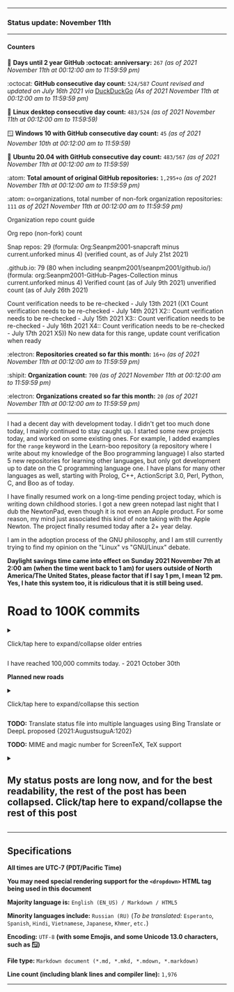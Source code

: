 
***

### Status update: November 11th

***

#### Counters

<!-- COUNTERS NEED UPDATE - JULY 30TH 2021 !-->

<!--
Topics
200 followers
Commit calendar hover redesign (forgot to write this for yesterday)
Slow Internet, rationing off certain uploads to save bandwidth and time
!-->

🎂 **Days until 2 year GitHub :octocat: anniversary:** `267` _(as of 2021 November 11th at 00:12:00 am to 11:59:59 pm)_ <!-- COUNTER #1 !-->

:octocat: **GitHub consecutive day count:** `524/587` _Count revised and updated on July 16th 2021 via_ [DuckDuckGo](https://duckduckgo.com/?t=ffab&q=Days+since+May+25th+2020&ia=answer) _(As of 2021 November 11th at 00:12:00 am to 11:59:59 pm)_ <!-- COUNTER #2 !-->

🐧 **Linux desktop consecutive day count:** `483/524` _(as of 2021 November 11th at 00:12:00 am to 11:59:59)_  <!-- COUNTER #3 !-->

🪟 **Windows 10 with GitHub consecutive day count:** `45` <!-- (Yes I am aware that the count messed up in the past 2 months. I haven't gotten to fixing it yet) !--> _(as of 2021 November 10th at 00:12:00 am to 11:59:59)_  <!-- COUNTER #4 !-->

🐧 **Ubuntu 20.04 with GitHub consecutive day count:** `483/567`  _(as of 2021 November 11th at 00:12:00 am to 11:59:59)_  <!-- COUNTER #5 !-->

:atom: **Total amount of original GitHub repositories:** `1,295+o` _(as of 2021 November 11th at 00:12:00 am to 11:59:59 pm)_ <!-- COUNTER #6 !-->

:atom: o=organizations, total number of non-fork organization repositories: `111` _as of 2021 November 11th at 00:12:00 am to 11:59:59 pm)_ <!-- COUNTER #7 !-->

Organization repo count guide

Org repo (non-fork) count

Snap repos: 29 (formula: Org:Seanpm2001-snapcraft minus current.unforked minus 4) (verified count, as of July 21st 2021)

.github.io: 79 (80 when including seanpm2001/seanpm2001/github.io/) (formula: org:Seanpm2001-GitHub-Pages-Collection minus current.unforked minus 4) Verified count (as of July 9th 2021) unverified count (as of July 26th 2021)

Count verification needs to be re-checked - July 13th 2021 ((X1
Count verification needs to be re-checked - July 14th 2021 X2::
Count verification needs to be re-checked - July 15th 2021 X3::
Count verification needs to be re-checked - July 16th 2021 X4::
Count verification needs to be re-checked - July 17th 2021 X5))
No new data for this range, update count verification when ready

:electron: **Repositories created so far this month:** `16+o` _(as of 2021 November 11th at 00:12:00 am to 11:59:59 pm)_ <!-- COUNTER #8 !-->

:shipit: **Organization count:** `700` _(as of 2021 November 11th at 00:12:00 am to 11:59:59 pm)_ <!-- COUNTER #9 !-->

:electron: **Organizations created so far this month:** `20` _(as of 2021 November 11th at 00:12:00 am to 11:59:59 pm)_ <!-- COUNTER #10 !-->

***

<!-- 2021 November 8th
Italy follow
DeGoogle catchup
Pocket frogs cancelation goal failed
Catching up
Why I took last night off
Flagwaver proposal being accepted
!-->

I had a decent day with development today. I didn't get too much done today, I mainly continued to stay caught up. I started some new projects today, and worked on some existing ones. For example, I added examples for the `range` keyword in the Learn-boo repository (a repository where I write about my knowledge of the Boo programming language) I also started 5 new repositories for learning other languages, but only got development up to date on the C programming language one. I have plans for many other languages as well, starting with Prolog, C++, ActionScript 3.0, Perl, Python, C, and Boo as of today.

I have finally resumed work on a long-time pending project today, which is writing down childhood stories. I got a new green notepad last night that I dub the NewtonPad, even though it is not even an Apple product. For some reason, my mind just associated this kind of note taking with the Apple Newton. The project finally resumed today after a 2+ year delay.

<!-- TODO REMINDER TODO FOR TODO FOOD TODO INDEX TODO I officially ended my current vegetarian phase yesterday at 7:42 pm, eating 4 beef hotdogs. Although I was racked with guilt, it felt empowering to have energy again. !-->

I am in the adoption process of the GNU philosophy, and I am still currently trying to find my opinion on the "Linux" vs "GNU/Linux" debate.

**Daylight savings time came into effect on Sunday 2021 November 7th at 2:00 am (when the time went back to 1 am) for users outside of North America/The United States, please factor that if I say 1 pm, I mean 12 pm. Yes, I hate this system too, it is ridiculous that it is still being used.**

# Road to 100K commits

<details><summary><p>Click/tap here to expand/collapse older entries</p></summary>

All entries here have been removed from here. Go to an older revision to view them. - 2021 Novemnber 9th

</details>

I have reached 100,000 commits today. - 2021 October 30th

**Planned new roads**

<details><summary><p>Click/tap here to expand/collapse this section</p></summary>

# Road to 125k commits

Entries prior to 2021 November 9th have been removed on 2021 November 9th. View older revisions to see them.

I am getting close to 125,000 total commits. I only have 22,973 commits to go. - 2021 November 9th

I am getting close to 125,000 total commits. I only have 22,782 commits to go. - 2021 November 10th

I am getting close to 125,000 total commits. I only have 22,603 commits to go. - 2021 November 11th

# Road to 128k commits

# Road to 131072 commits (2^17)

# Road to 150k commits

# Road to 175k commits

# Road to 200k commits

# Road to 225k commits

# Road to 250k commits

# Road to 262144 commits (2^18)

# Road to 270k commits

_...Lets not go any further until you reach 200k_

</details>

<!-- I am really wondering when things will return to `:::2021;09;12:::` normalcy again. Today was a good day for development. !-->

**TODO:** Translate status file into multiple languages using Bing Translate or DeepL proposed {2021:AugustsuguA:1202}

**TODO:** MIME and magic number for ScreenTeX, TeX support

<details>
<summary><H2>My status posts are long now, and for the best readability, the rest of the post has been collapsed. Click/tap here to expand/collapse the rest of this post</H2></summary>

This new dropdown was added on August 16th 2021 as part of the 2021 August 15th status update. It will be a lot more useful starting September 1st 2021 (when all the posts in the issue will use this dropdown, and there will be far less scrolling)

### The situation with laptop batteries and functionality

I am really disappointed in my current laptops poor battery life. I saw an image of a laptop that was over an inch thick today, and it made me miss having that. They used to only be able to fit 1-2 hours of battery life into those things, and they can fit 2-4 hours of battery life in ones like the one I have, so why can’t we just go back to inch thick laptops, but with 24-48+ hour batteries? It is just a really difficult problem with a very easy solution that negatively impacts my life, and most likely other peoples lives as well. However, I have never heard a single other person complain about laptop battery life yet, which I find to be really surprising. I took this passage from my journaling and slightly modified it, as I need to make my voice heard. Having laptops that are just a couple centimeters thick just isn't sustainable if they have to be over 3x more expensive, and have 60x less functionality

**This section was last updated on 2021, Tuesday, October 5th at 12:18 am**

### Why laptops should become thick again

Laptops should become thick again. This trend of making everything smaller just makes it less functional and more expensive. I lost count of how many times I have made the argument for bigger computers. If I had a 5 pound laptop compared to a ~0.5 pound laptop, I could have such higher functionality, such as not having to use a defective dongle, having a 24+ hour battery life rather than a 2-4 hour battery life, being able to store over 2000 terabytes of data (think this isn't feasible, look no further than the 2 terabyte microSD card that is smaller than a popcorn kernel, now imagine hundreds or thousands of those, it would take up as much space as an external 2 terabyte drive from 2020, but could hold much more) being able to have over a terabyte of RAM, and more. I don't want a Macbook lighter than air, I want a functional computer.

Apple has finally admitted that they were wrong when it comes to making laptops smaller. They are now trying to fix a huge problem they created. [Source: the Verge](https://www.theverge.com/22734645/apple-macbook-pro-2021-ports-magsafe-touch-bar-usb-c-future)

[See also: the situation with laptop batteries and functionality](#The-situation-with-laptop-batteries-and-functionality)

**This section was last updated on 2021, Saturday, November 6th at 12:50 am**

### List of completed projects

These are my projects on GitHub that I dub complete, and don't need updates/only need crucial updates

**This megasection has been nominated to be added to the profile README on 2021, Tuesday, October 26th at 1:32 am**

**This section was last updated on 2021, Saturday, October 23rd at 12:30 am**

#### SNU projects completed

[SNU 0D Mode](https://github.com/seanpm2001/SNU_0DMode/) - Last updated on 2021, Friday, October 22nd

No other complete SNU projects to list

**This section was last updated on 2021, Saturday, October 23rd at 12:30 am**

#### Template projects completed

These templates are completely done, and don't need any further work, although some of them just need to be archived.

[Template_SNU_V1](https://github.com/seanpm2001/Template_SNU_V1) - Last updated on 2021 March 16th

[Template_SNU_V2](https://github.com/seanpm2001/Template_SNU_V2) - Last updated on 2021 March 16th

[Template_SNU_V3](https://github.com/seanpm2001/Template_SNU_V3) - Last updated on 2021 March 16th

[Template_SNU_V4](https://github.com/seanpm2001/Template_SNU_V4) - Last updated on 2021 March 21st

[Template_SNU_V5](https://github.com/seanpm2001/Template_SNU_V5) - Last updated on 2021 August 23rd

[Template_SNU_Default_V6](https://github.com/seanpm2001/Template_SNU_Default_v6) - Last updated on 2021 August 23rd

[Template_Journaling_V1](https://github.com/seanpm2001/Template_Journaling_V1) - Last updated on 2021 March 16th

[Template_Journaling_V2](https://github.com/seanpm2001/Template_Journaling_V2) - Last updated on 2021 March 16th

[Template_Journaling_V3](https://github.com/seanpm2001/Template_Journaling_V3) - Last updated on 2021 March 16th

[Template_Journaling_V4](https://github.com/seanpm2001/Template_Journaling_V4) - Last updated on 2021 March 21st

[Template_Journaling_V5](https://github.com/seanpm2001/Template_Journaling_V4) - Last updated on 2021 August 22nd

[Template_Journaling_V6](https://github.com/seanpm2001/Template_Journaling_V4) - Last updated on 2021 August 22nd

[Template_Other_V1](https://github.com/seanpm2001/Template_Other_V1) - Last updated on 2021 March 21st

[Template_Other_V2](https://github.com/seanpm2001/Template_Other_V2) - Last updated on 2021 March 21st

[Template_Other_V3](https://github.com/seanpm2001/Template_Other_V3) - Last updated on 2021 March 21st

[Template_Other_V4](https://github.com/seanpm2001/Template_Other_V4) - Last updated on 2021 March 21st

[Template_Other_V5](https://github.com/seanpm2001/Template_Other_V5) - Last updated on 2021 August 23rd

[Template_Other_V6](https://github.com/seanpm2001/Template_Other_V6) - Last updated on 2021 August 23rd

[Template_LifeArchive_Map_V1](https://github.com/seanpm2001/Template_LifeArchive_Map_V1) - Last updated on 2021 April 12th

[Template_SNU_2D_ProgrammingTools_V4](https://github.com/seanpm2001/Template_SNU_2D_ProgrammingTools_V4) - Last updated on 2021 June 18th

[Template_SNU_2D_ProgrammingTools_V5](https://github.com/seanpm2001/Template_SNU_2D_ProgrammingTools_V4) - Last updated on 2021 August 23rd

[Template_SNU_2D_ProgrammingTools_V6](https://github.com/seanpm2001/Template_SNU_2D_ProgrammingTools_V6) - Last updated on 2021 August 23rd

[Template_GitHubPages_V1](https://github.com/seanpm2001/Template_GitHubPages_V1) - Last updated on 2021 June 24th

[Template_GitHubPages_V2](https://github.com/seanpm2001/Template_GitHubPages_V2) - Last updated on 2021 June 24th

[Template_GitHubPages_V3](https://github.com/seanpm2001/Template_GitHubPages_V3) - Last updated on 2021 June 24th

[Template_GitHubPages_V4](https://github.com/seanpm2001/Template_GitHubPages_V4) - Last updated on 2021 July 17th

[Template_GitHubPages_V5](https://github.com/seanpm2001/Template_GitHubPages_V5) - Last updated on 2021 July 22nd

[Template_GitHubPages_V6](https://github.com/seanpm2001/Template_GitHubPages_V6) - Last updated on 2021 August 21st

[Snapcraft-template](https://github.com/seanpm2001/Snapcraft-template) - Last updated on 2021 June 24th

[Snapcraft-template_V2](https://github.com/seanpm2001/Snapcraft-template_V2) - Last updated on 2021 June 29th

[Snapcraft-template_V3](https://github.com/seanpm2001/Snapcraft-template_V3) - Last updated on 2021 July 31st

[Snapcraft-template_V4](https://github.com/seanpm2001/Snapcraft-template_V4) - Last updated on 2021 August 22nd

[Template_Meadows_V1](https://github.com/seanpm2001/Template_Meadows_V1) - Last updated on 2021 September 3rd

[Template_DeGoogle-your-Life_V1](https://github.com/seanpm2001/Template_DeGoogle-your-Life_V1) - Last updated on 2021 September 6th

[Template_DeGoogle_V1](https://github.com/seanpm2001/Template_DeGoogle_V1) - Last updated on 2021 September 12th

No other complete Template projects to list

**This section was last updated on 2021, Saturday, October 23rd at 12:30 am**

### Completed Git-image projects

[SeansLifeArchive_Images_Pocket_Trains](https://github.com/seanpm2001/SeansLifeArchive_Images_Pocket_Trains/) - Last updated on 2021 September 5th

[SeansLifeArchive_Images_Clash-Royale](https://github.com/seanpm2001/SeansLifeArchive_Images_Clash-Royale/) - Last updated on 2021 September 5th

[SeansLifeArchive_Images_Idle_Miner_Tycoon](https://github.com/seanpm2001/SeansLifeArchive_Images_Idle_Miner_Tycoon/) - Last updated on 2021 September 5th

[SeansLifeArchive_Images_ModernSkyBurger](https://github.com/seanpm2001/SeansLifeArchive_Images_ModernSkyBurger/) - Last updated on 2021 September 5th

[SeansLifeArchive_Images_Restaurant-Story](https://github.com/seanpm2001/SeansLifeArchive_Images_Restaurant-Story/) - Last updated on 2021 September 2nd

[SeansLifeArchive_Images_Bakery-story](https://github.com/seanpm2001/SeansLifeArchive_Images_Bakery-story/) - Last updated on 2021 September 2nd

[SeansLifeArchive_Images_Fashion-Story](https://github.com/seanpm2001/SeansLifeArchive_Images_Fashion-Story/) - Last updated on 2021 September 2nd

[SeansLifeArchive_Images_Pet-Shop-Story](https://github.com/seanpm2001/SeansLifeArchive_Images_Pet-Shop-Story/) - Last updated on 2021 September 2nd

[SeansLifeArchive_Images_Farm-Story](https://github.com/seanpm2001/SeansLifeArchive_Images_Farm-Story/) - Last updated on 2021 September 2nd

[SeansLifeArchive_Images_City-Story](https://github.com/seanpm2001/SeansLifeArchive_Images_City-Story/) - Last updated on 2021 September 2nd

[SeansLifeArchive_Images_Merge-planes](https://github.com/seanpm2001/SeansLifeArchive_Images_Merge-planes/) - Last updated on 2021 September 3rd

[SeansLifeArchive_Images_Jewels_-Android_Game-](https://github.com/seanpm2001/SeansLifeArchive_Images_Jewels_-Android_Game-/) - Last updated on 2021 August 31st

[SeansLifeArchive_Images_Topwar_BattleGame_Clickbait](https://github.com/seanpm2001/SeansLifeArchive_Images_Topwar_BattleGame_Clickbait/) - Last updated on 2020 November 24th

[SeansLifeArchive_daily-desktop-screenshots](https://github.com/seanpm2001/SeansLifeArchive_daily-desktop-screenshots/) - Last updated on 2021 August 8th

[SeansLifeArchive_Images_TinyTowerVegas](https://github.com/seanpm2001/SeansLifeArchive_Images_TinyTowerVegas/) - Last updated on 2021 March 23rd

[SeansLifeArchive_Images_PVZ2](https://github.com/seanpm2001/SeansLifeArchive_Images_PVZ2/) - Last updated on 2021 January 24th

[SeansLifeArchive_Images_Birthday19](https://github.com/seanpm2001/SeansLifeArchive_Images_Birthday19/) - Last updated on 2020 October 28th

[SeansLifeArchive_Images_RedmondVisitDay1-June-27th-2019-](https://github.com/seanpm2001/SeansLifeArchive_Images_RedmondVisitDay1-June-27th-2019-/) - Last updated on 2020 October 9th

[SeansLifeArchive_Images_Cleanmaster](https://github.com/seanpm2001/SeansLifeArchive_Images_Cleanmaster/) - Last updated on 2020 October 8th

[SeansLifeArchive_Images_Bunchie](https://github.com/seanpm2001/SeansLifeArchive_Images_Bunchie/) - Last updated on 2020 October 8th

No other complete Git-image projects to list

**This section was last updated on 2021, Monday, October 25th at 12:59 am**

#### Other completed projects

[Pynuke128](https://github.com/seanpm2001/Pynuke128) - Last updated on 2021, March 4th

No other miscellaneous/other projects to list.

**This section was last updated on 2021, Saturday, October 23rd at 12:30 am**

### Learning C++

#### Hello World

```cpp
#include <iostream>

int main()
{
    std::cout << "Hello, world!\n";
}
```

This program uses the C++ standard library to write a Hello World program. It is incredibly simple to the syntax of C, the major difference in this example being `printf` instead being `std::cout <<` (`std::cout` stands for something, but I can't find info. I think `cout` stands for `C output` but I am not sure)

#### Comments

Comments in C++ are identical to comments in C.

```cpp
// This is a single line comment
/* This
is a multiline
comment */
/* Multi-line comments
* can also
* be written
* like this */
```

I have much more to list here, and much to learn.

###

### Learning Objective-C

**Section coming soon**

### Learning CSS

**Section coming soon**

### Learning JavaScript

#### Hello world

A simple Hello world program to print out to the web console

```javascript
console.log("Hello WorldWideWeb!");
```

_(i) This example has been tested yet, and works._

#### Variables

Variables in JavaScript

```javascript
var x = 2
var y = 16
console.log(2**16);
```

_/!\ This example has not been tested yet, and may not work_

#### Break

The break keyword in JavaScript

```javascript
console.log("Break time!");
break;
```

_/!\ This example has not been tested yet, and may not work. I still don't know exactly what the `break` keyword does_

#### Functions

Functions in JavaScript

```javascript
function aFunctionalFunction {
	console.log("A functional function has finished functioning.");
	break;
}
return aFunctionalFunction();
```

_/!\ This example has not been tested yet, and may not work_

#### Return

Returning in JavaScript

```javascript
function aFunctionalFunction {
	console.log("A functional function has finished functioning.");
	break;
}
return aFunctionalFunction();
```

_/!\ This example has not been tested yet, and may not work_

#### Alert

The alert command creates an alerting dialogue box. 

```javascript
alert("Alert! The alert dialog box is now present");
break;
```

_/!\ This example has not been tested yet, and may not work_

Spamming this function can result in a checkmarkable option to stop displaying popups, as they can get annoying.

```javascript
var x = bool(true)
function alertAlot {
	while (x == true) {
		alert("I am an alert");
		break;
	}
}
return alerAlot();
break;
```

_/!\ This example has not been tested yet, and may not work_

#### To add

Several pieces of knowledge have not been added yet, including:

- [x] Hello World

- [x] Break

- [x] Functions

- [x] Return

- [x] Alert

- [x] Recursive alert

- [ ] For loop

- [ ] While loop

- [ ] If statement

- [ ] Drawing (various)

- [ ] Classes

- [ ] OnClick

- [ ] Booleans

- [ ] Integers

- [ ] Strings

- [ ] Concatenation

- [ ] Tuples

- [ ] Lists

- [ ] Comments

- [ ] Let keyword

- [ ] Operators

- [ ] Const variables (cannot be altered)

- [ ] Embedding in HTML

- [ ] Linking to HTML

- [ ] JavaScript math

- [ ] JavaScript dates

- [ ] Math.random

- [ ] Else statement

And much more

### Learning JavaScript Plus Plus

**Section coming soon**

### Learning QML

**Section coming soon**

### Learning Markdown

**Section coming soon**

### Learning Java

**Section coming soon**

### Learning SQL

**Section coming soon**

### Learning C#

**Section coming soon**

### Learning Assembly

**Section coming soon**

### Learning GDScript

**Section coming soon**

### Learning CoffeeScript

**Section coming soon**

### Learning Less (stylesheet language)

**Section coming soon**

### Learning AMPL

**Section coming soon**

### Learning Q#

**Section coming soon**

### Learning FORTRAN

**Section coming soon**

### Learning R

**Section coming soon**

### Learning REBOL

**Section coming soon**

### Learning VBScript

**Section coming soon**

### Learning PHP

**Section coming soon**

### Learning VHDL

**Section coming soon**

### Learning Raku

**Section coming soon**

### Learning Lua

**Section coming soon**

### Learning Scheme

**Section coming soon**

### Learning TypeScript

**Section coming soon**

### Learning Eiffel

**Section coming soon**

### Learning SmallTalk

**Section coming soon**

### Learning WebAssembly

**Section coming soon**

### Learning JSON

**Section coming soon**

### Learning XML

**Section coming soon**

### Learning YAML

**Section coming soon**

### Learning AJAX

**Section coming soon**

### Learning Kotlin

**Section coming soon**

### Learning Swift

**Section coming soon**

### Learning Erlang

**Section coming soon**

### Learning Lisp

**Section coming soon**

### Learning COBOL

**Section coming soon**

### Learning ALGOL

**Section coming soon**

### Learning Git part I the gateway (GitHub intro)

**Section coming soon**

### Why I use colorblind mode

I am trying out the colorblind visual mode on GitHub. I am not colorblind myself, but I know people who are. It isn't too much of a difference from normal usage, so I have left it on for convenience to people who are red and green colorblind. It is nice to have a change of colors, but I still miss the green and red colors from time to time.

On 2021 October 25th during finalization, I accidentally turned off colorblind mode for the days final screenshots.

**This section was last updated on 2021, Tuesday, October 26th at 1:40 am**

### Learning boo

I took up the Boo programming language on 2021 October 31st as a way to celebrate Halloween. The language was so similar to Python that I was able to find minor differences and gain quick mastery in the language. I have used the language before, but not to build an actual program. My first Boo program is the project [Halloween assistant](https://github.com/seanpm2001/Halloween-assistant/)

#### Range

It seems that Boo supports the `range` keyword, but I don't have a compiler to test it. This is my written example:

```boo
print "Ranges in Boo"
for x in range(1,3):
	print (x)
	x == x + 1
	break
```

This section has been removed on 2021 November 9th to save space. To see the full source, view an older revision, or view the repository [learn-boo](https://github.com/seanpm2001/Learn-boo/) to see all of it.

### Continuing to learn python

_This section has been nominated 1 time for being put on my profile page._ (Nominations: 1 (2021 October 22nd)

This new section will go over my Python knowledge from 2021 onward:

[This section has been expanded to its own repository, see seanpm2001/Learn-Python](https://github.com/seanpm2001/Learn-Python/)

This section has been removed on 2021 November 9th to save space. To see the full source, click the link above, or view an older revision.

### Learning Perl

#### Compiling a program (Perl 5)

```terminal
$> perl myProgram.pl
$whitespace$ // The programs output from the abover command is shown here
This is my lovely perl program. It is not a pearl.
HELLO WORLD!!!
TOO LOUD!! *Bang* *Bang* *Bang* -\ (kitchen gun)
AWK (awk:programNotFound)GOODBYE... WORLD! *collapses*
```

Here is the 'lovely' program:

```name
myProgram.pl
```

```perl
#!/usr/bin/perl
print("This is my lovely perl program. It is not a pearl.\n");
print("HELLO WORLD!!!\n");
print("TOO LOUD!! *Bang* *Bang* *Bang* -\ (kitchen gun)\n");
print("AWK (awk:programNotFound)GOODBYE... WORLD! *collapses*\n");
```

**This section was last updated on 2021, Wednesday, October 6th at 12:06 am**

### Hello world

A Perl Hello world program is identical to a hello world program in languages like Python.

```perl
print ("Hello world")
```

**This section was last updated on 2021, Thursday, November 11th at 6:07 pm**

### Comments

```perl
# This is a comment
""" Block comment
This is a block comment
"""
''' Block comment B
This is also a block comment
'''
```

As far as I can tell, Perl only supports pound sign single line comments and quote block comments. I tested `/*` `//` `/` `///` `\` `\\` `\\\` `(*` `%` `%%` `%%%` `;` and `;;` but had no success

**This section was last updated on 2021, Thursday, November 11th at 6:10 pm**

#### Shebang (Perl)

This is a Shebang in Perl

```perl
#!/usr/bin/perl
```

**This section was last updated on 2021, Sunday, October 10th at 1:16 am**

I have much more to list here, and much to learn.

***

### Learning Rust

Section coming soon.

***

### Learning Vala

Section coming soon.

***

### Learning ActionScript 3.0

Section coming soon.

***

### Learning Prolog

#### 2021 Basic syntax (prolog)

Testing basic syntax of Prolog

```prolog
% Start of script
% The main script for the Kiri voice assistant
% Read from primary libraries
read from "///kiri/LIBraries/voice-commands/1/", nl.
read from "///kiri/LIBraries/ENGINE.pl", nl.
% Main
?- write('Hello, what can I help you with?'), nl.
wait for response, nl.
if no response in 10, nl.
  exit, nl.
  break, nl.
else, nl.
break, nl.
?-
% File info
% File type: Prolog source file (*.pl) Not to be confused with Perl/Raku
% File version: 1 (Monday, 2021 September 27th at 6:03 pm)
% Line count (including blank lines and compiler line): 21

% End of script
```

This is source code from the main thread of V1 of the [Kiri](https://github.com/seanpm2001/Kiri/) project, which is part of the [WacOS Operating system project](https://github.com/seanpm2001/WacOS/wiki/Kiri/) this script likely does not work at all, it worked very poorly for me, as the syntax kept changing from Perl to Prolog and Prolog to Perl, and I couldn't get the language down due to the confusion. - 2021 Monday, September 27th

**This section was last updated on 2021, Tuesday, October 5th at 12:19 am**

### File extension problem

Prolog and Perl both share the *.pl file extension. This didn't work out too well with me recently, and I have decided upon changing my Prolog files to the *.pro file extension supplied by Prolog. - 2021 September 29th

### Learning Pascal

#### 2021 Basic syntax (pascal)

Testing basic syntax of Pascal

```pascal
{ Start of script }
// Pascal comments are weird
{ This type of comment is even weirder, similar to (* *) in CAML }
program aboutPage(output);
begin
  asm 0101000 10101010 00011000 01101100 { Assembly data? } // I know this line is not functional, take it out upon testing
  write('about:blank')
  write('Lorem ipsum')
  helloWorldOnTwoLines(); { DO NOT USE return }
  break
end.
function helloWorldOnTwoLines();
begin
  write('Hello-')
  continue.
  	write('-world')
  	break; // Semicolons are recognized as null statements and are not needed
  break;
end.

```

I need feedback on any problems with this, this is basically all my Pascal knowledge as of 2021 Friday September 24th

**This section was last updated on 2021, Tuesday, October 5th at 12:19 am**

### Learning C

#### 2021 September 22nd Continue keyword pseudocode

Last night, I gave myself an ultimatum on programming practices, and the main goal was to get programming work done, and advance my knowledge of programming. I decided to practice learning C, as I want to focus primarily on C, Python, and C++ (probably not Java though, at least not at the moment) my knowledge of C partially went up today, and my familiarity with it grew. Syntax highlighting has always helped me. I started experimenting with the `continue` keyword, but I am currently only using it for pseudocode purposes, to illustrate what happens after an input is given in a part of the program. Here is an example:

```c
int main(void) {
	printf("Hello");
	continue: { // Pseudocode here (3) and below
		printf(" World");
		break;
	}
}
return main();
goto 1;
return 0;
break;
exit;
```

Notice several other keywords being used. The goto line is just something I wanted to use, it is supposed to go to the first line. The `return 0` is something I recently learned is common in C programs (I also learned something really funny last night, which is that semicolons can be used as tabs/indents, I have the meme on me, but I won't upload it here) the `break;` keyword is just a fancy element, I don't entirely know what it does, I assume it means to stop the current line. Finally, the `exit` keyword is supposed to exit the program, I have noted that it is a recognized word.

There is still lots to improve on. I have been separating WacOS projects into separate sub-projects today, starting with WacWrite, and ending with SirIsaacNewtonScript and SirIsaacNewtonOS. I may do more work on this tomorrow. The WacOS project is getting lots of work this month, especially on its project Wiki, which surpassed 100 pages today. I was going to spend less time on it today, but I really felt like working on it.

#### Hello World (C)

easy.

```c
# include <stdio.h>

int main(void) {
	printf("Hello World");
}
```

The only part that was difficult was remembering the `# include <stdio.h>` line, which was the only piece of this sample I didn't write. Here is a copy of what I wrote:

```c
int main(void) {
	printf("Hello World");
}
```

**This section was last updated on 2021, Tuesday, October 5th at 12:19 am**

#### Semicolons as indents (C)

I found a funny meme a few days ago about this, I will recreate it in my own way:

```c
# include <stdio.h>
int main(void); {
;;;;printf("Look at my source code");
;;;;continue;{
;;;;;;;;printf("World");
;;;;;;;;printf("Purposefully mixed up and backwards\n");
;;;;;;;;printf("World Hello /':;|;:'\ Hello World\n");
;;;;;;;;break;
;;;;;;;;};
;;;;printf("Hello");
;;;;break;
};
```

![https://github.com/seanpm2001/seanpm2001/blob/master/Media/Memes/Programmer-Humor/Indents/C/Semicolons_As_SpacesIndents_C_ProgrammerHumor.jpg](https://github.com/seanpm2001/seanpm2001/blob/master/Media/Memes/Programmer-Humor/Indents/C/Semicolons_As_SpacesIndents_C_ProgrammerHumor.jpg)

Not the best meme, but it is the source of where I got this idea from.

<!-- The meme (if you still don't see it in a future version, please @ me in a comment on a commit with the status post. I seriously still don't have it on me tonight (2021.09.23) as I haven't backed up the data in a few days) !-->

**This program has not been tested and may not be functional.**

**This section was last updated on 2021, Tuesday, October 5th at 12:19 am**

#### Comments

Comments in C are very similar/identical to comments in various languages, including Java, C++, Rust, Kotlin, and more.

```c
// This is a single line comment
/* This
is a multiline
comment */
/* Multi-line comments
* can also
* be written
* like this */
```

I have much more to list here, and much to learn.

### GitHub colorblind awareness day (2021 September 29th)

Today, I got to test GitHubs new UI features, such as a mode for colorblind people. I myself am not colorblind, but @inverno4 is along with the rest of the 8% of colorblind people in the world. I hope that this improvement can make it easier for people to get the most out of the world. It is also nice to go from green to blue, and red to brown for a while (may be permanent) it is still a beta feature, so there is still a lot to change. I honestly thought a lot more would change, but as said earlier, the only things I can find are the transition from green to blue and from red to brown, the GitHUb Linguist being an exception to this.

**This section was last updated on 2021, Thursday, September 30th at 12:31 am**

### DuckDuckGo and the environment

On 2021 September 22nd, [duckduckgo](https://duckduckgo.com/) announced that they had gone carbon negative, which is very good for the environment. DuckDuckGo is now one of the few major companies that implemented change (Google, Amazon, and others are still far behind) along with this, DuckDuckGo changed their interface to include several new icons and layouts. I think this was done to ease the switch for Google users.

Great job DuckDuckGo!

_I have temporarily changed my wallpaper to the announcement banner to celebrate this_

**This section was last updated on 2021, Thursday, September 23rd at 11:20 pm**

### GitDrive project

I have been working on generating ideas for improving my hard drive system lately, I intend to start accumulating more data soon, and I want to fix a common problem: duplication.

I am considering getting Git to run off an external hard drive to manage my files, but I don't know how I am going to do it. It is estimated to save about 4.5-6.6 terabytes of memory if done successfully. I still plan on getting a large hard drive for a project that shall not be named concurrently.

**This section was last updated on 2021, Wednesday, September 22nd at 11:01 pm**

### Why do you make so many README files?

Documentation is important. Since README files automatically render a preview on GitHub without navigating to individual files, they are useful in displaying info on the current folder/directory or the project as a whole. I have created at least 10000 README files to date (as of 2021, Tuesday October 12th at 9:45 pm)

**This section was last updated on 2021, Tuesday, October 12th at 9:45 pm**

### Dropping the word `NOTICE` from commit descriptions

Ever since it was pointed out on 2021 September 8th about possible syntax errors with the phrase `NOTICE - Didn't <action>` I have been thinking about it from time to time. On 2021 October 12th, I thought about it a lot, and decided that these may be too annoying for something insignificant (it is insignificant when it is a daily thing) instead, I plan to continue what I am switching to, which is to replace with `README.<fileExtension> - Didn't <action>` / `README.<fileExtension> - <phrase>` or simply `README.<fileExtension>`

**This section was last updated on 2021, Tuesday, October 12th at 9:45 pm**

### Increased grammatical errors in commits

#### 2021 October 12th

I have been working on a project that is requiring a competitive action. Since it would be much more difficult and time consuming to automate the process, I am doing it manually. Due to this, I don't want to focus on each individual commit when they all have the same description. I try not to spend more than 45 seconds per commit in this sub-project. As such, grammatical errors are being made and they are going unfixed. They are becoming common. Sometimes, quantity > quality is a good thing.

**This section was last updated on 2021, Tuesday, October 12th at 9:45 pm**

### Media

#### Khan Academy

##### Biology

The Crash Course Biology video: `The digestive system` needs to be rewatched at some point, as I hardly paid attention to it today, I was too distracted. These are really good videos and worth watching. - 2021 October 26th

Other crash course videos needing to be rewatched:

`Big Guns: The Muscular System`

`Your immune system: Natural born killer`

### WikiPDF project

I don't know if I have ever mentioned this project by name, but earlier this year (in the summer of 2021) I started a small side project that I dubbed `WikiPDF` which is an offline archive of every Wikipedia article I have ever read, in PDF format. The project was fairly successful, and is still going to this day. It sits at about ~98% completion.

It is nice to have when I don't want to open a web browser, or need a reference on a car trip, or the likes. It is also just nice to have a curated system of articles I can read.

**This section was last updated on 2021, Wednesday, September 22nd at 10:28 pm**

### My APK nightmare

I feel like I should mention this somewhere, I just didn't get to it until today. When I got my Samsung Galaxy S20 FE, I went on an installation frenzy, and along with my backed up data, I sideloaded every app that [Inverno4](https://github.com/inverno4/) has downloaded, resulting in over 1300 apps being installed. It has not yet been logged in my OS data project, but it is a pretty crazy endeavor

Recently, I have noted that ads are triggering apps to open, which is frustrating. That is also why I had to bring this up again.

Projects that need update related to this issue:

[https://github.com/seanpm2001/SeansOSData](https://github.com/seanpm2001/SeansOSData)

[https://github.com/seanpm2001/OS_Census](https://github.com/seanpm2001/OS_Census)

**This section was last updated on 2021, Saturday September 18th at 7:19 pm**

### Username hijacking

I have recently learned (on 2021 Monday, September 13th) that username hijacking is a much more serious problem than originally imagined. It doesn't have enough security involved to it, meaning anyone from around the world can start blackmailing you and sending dangers your way if you don't give them your username, as usernames can sell for thousands of dollars. The fact that your ISP/Cellular data provider(s) can give in to the demands and give your account to others is a serious threat. I am now more in support of companies banning the accounts of users who use a purchased account, I hope it can become more widespread to discourage the act. I am more concerned about the ISP having so much power here, they already control so much. People have been traumatized to death over a username.

This is a problem that needs to be addressed. I feel like cybersquatting is far less severe than this (I mentioned cybersquatting, as it is somewhat similar)

**This section was last updated on 2021, Monday September 20th at 11:12 pm**

### GitHub Wiki

I have been using Wikis since month 1 of GitHub, and I have recently got into them again at a much greater extent. I have been working heavily on the Wiki for WacOS this week, creating 50 articles (as of 2021 Saturday, September 18th at 7:26 pm) so far, with hundreds more to go. However, I have come across a major roadblock to this:

There is not enough control over who can edit.

I already manage so much work, I can't manage a Wiki on every project as well. The problem is that GitHub has no protections for Wikis for projects with collaborators, as I can restrict editing for non-collaborators, but I can't control who else can work on the Wiki. I can't trust collaborators on projects with Wikis, no matter how good of a person they are, as their accounts can still be hijacked, and someone can come in and hide bad things into the Wikis and do other types of vandalism. I don't want a GitHub marketplace bot to help me with this, as if the bot goes down, then the vandalism starts.

I am going to start writing guidelines at some point, but I also need a better way of enforcement. I don't want WacOS development to stall due to this, I archive my Wikis already, but it isn't enough. There needs to be more control.

As of 2021 September 23rd, there are over 5000 articles in the archive, across over 3000 sub-folders.

**This section was last updated on 2021, Thursday September 23rd at 10:17 pm**

### User-programmer etiquette

This is a list for etiquette between software developers and their users, to ease some common frustrations. I am working on exporting this section.

NEVER call a programmer/game developer "lazy" while they are developing a functional product for you, people who don't develop software don't know what it is like to develop it, it really isn't as easy as you think (even programmers like YandereDev should be respected for this, as over 6 years to develop a massive 3D game **by yourself**, no matter how many if/else statements are used is no easy feat, although criticism is still allowed, obviously)

> I have noted that in the software community, game developers **absolutely hate** being called lazy under these circumstances, and I wanted to clear this up

**This section was last updated on 2021, Saturday September 11th at 10:59 pm**

### Yearly purge

I am planning for the yearly purge of `IGNORE.md` files, which I plan to do from 2022 January 1st to 2022 January 14th. I did it earlier this year twice now, however there is going to be added difficulty in 2022, because my project `SeansLifeArchive_Images_GitHub` has over 2500 `IGNORE.md` files needing to be deleted.

Here are some of my plans:

Plans for deleting the 2000+ IGNORE.md files in SeansLifeArchive_Images_GitHub

Delete half a month (~225 files) per day for the first 25 days of January (~5625 files)

Publish releases every day for the first 14 days

**This section was last updated on 2021, Saturday September 11th at 11:00 pm**

### V8 series of templates

I am planning for version 8 of my series of Git templates for quick project setup (for personal and public use) currently, I have the following changes proposed:

V8 Template

1. Too much disclaimer, try to find out how to do a dropdown (without turning the entire page into a giant text box) or comment some of it out for now λ

2. Mobile version: success, no improvements needed (other than maybe a way to ease navigation and tell where to scroll) λ

3. Repo directory, for description, tags, linked, and url (if none provided, use the "no description websites or URLs provided" that GitHub uses)

4. UTF-7 clarification

5. Swisscows support

6. Safe.duckduckgo support

7. Removal of parantheses in title line

8. Highly advanced .gitattributes, .editorconfig, and .gitignore

9. Google link (but it actually points to DeGoogle, don't be a jerk about it, just call it DeGoogle)

10. Try to find a way to highlight more text or some other catchy way for important info, also clarify what is important λ

11. Bold the text for the file info section headings, and file history section with bold, add support for MIME *.mkd and *.markdown

12. HYBRID TEMPLATE: Mix of GitHub (pages) and Git (repository (normal))

Even better improvement:

THE ULTIMATE GIT TEMPLATE:

13. Separate branches for each template category, fit all your templates into one

<!--IMPORTANT TODO Add instructions for branching out and usage of the template TODO!-->

Labels marked with a Lambda λ were taken from a recent private beta testing

**This section was last updated on 2021, Saturday September 11th at 11:00 pm**

### License agreement

Say goodbye to the [War and Peace](https://en.wikipedia.org/wiki/War_and_Peace) length terms of service associated with other companies (I am not saying War and Peace is a bad book, I am saying it is absurd for a license agreement to be that long) the majority of my software is licensed under a single license (GNU General Public License V3) unfortunately, a few dozen projects require the use of the Apache or MIT licenses, but they are incredibly short and are compatible with each other.

* [If you don't already have a copy of the GNU GPL3 license, you can get it here](https://www.gnu.org/licenses/gpl-3.0.en.html)

* [Some projects also require the Apache 2.0 license, you can get it here](https://www.apache.org/licenses/LICENSE-2.0.html)

* [If you need a snapcraft version of a project and don't have a copy of the MIT license, you can get it here](https://mit-license.org/)

**This section was last updated on 2021, Saturday September 11th at 11:00 pm**

### Privacy compliance

My software is compliant with the following privacy standards:

General Data Protection Regulation (GDPR) (Europe) - I plan to be compliant, but I am not verified with this yet legally

California Consumer Privacy Act (CCPA) (North America) - I plan to be compliant, but I am not verified with this yet legally

<!-- Health Insurance Portability and Accountability Act (HIPPA) (North America) - This may not be privacy related !-->

**This section was last updated on 2021, Friday September 3rd at 10:16 pm**

### The direction of this status file

At the moment, I am giving opinions and updates on my status file, this has increased recently, and I was inspired by the [Stallman.org](https://stallman.org/) website to do this. I will eventually copy these over somewhere else where I see fitting.

**This section was last updated on 2021, Thursday September 2nd at 10:02 pm**

### Crypto space experiment

I have recently come up with an idea for a possible solution to the cryptocurrency mining environmental problem, which is by mining crypto completely outside of the Earths atmosphere. Although expensive, it would work and help our planet. I am still doing research on the idea, if anyone is capable of sending a $10,000 computer in a spaceship into space, go ahead and report back. It would be best to research the possibilities first (such as if a computer can operate in space as well as it can on Earth, and if it fully prevents Greenhouse gases from affecting us)

**This section was last updated on 2021, Sunday August 29th at 8:34 pm**

### The problem with password managers

I have been meaning to mention this for a while, but I have noted that password managers are a major security risk, and I am really confused as to why so many companies still develop them.

The main problem I have with them is them is that if you use a password manager, you are practically giving everything you use a single password. Say you have logins for over 100 sites. You obviously won't be able to easily remember these, you should write them down in a secure place, but using a password manager takes your 100 passwords and makes it just 1 password. You are trusting your password manager more than 100 sites, and if your password manager is compromised, 100 sites are compromised, rather than just each site that gets breached (It is far less likely that 100 websites will be breached in the time that 1 program is breached)

This is why I don't use password managers. If there is more to this, please let me know. I want to know the reasoning behind why people still develop them. <!-- No, I am not using this as a way to get someone to talk to me on GitHub, but if anyone has anything to say, please do. I hate being in silence for months on end !-->

**This section was last updated on 2021, Thursday September 2nd at 10:13 pm**

### Software I am not developing

There are certain types of software I have done research on and decided not to develop, they include:

* Spyware (Because spyware is really bad)

* Ransomware (Because spyware is really bad, and completely pointless to develop, as it has no long term use)

* Password managers (They are a major security problem, see above)

* Security camera software (I can develop cameras, but not security cameras, as I don't want to contribute to mass surveillance)

* Vehicle firmware/operating systems (such as for Toyota trucks, Subaru cars, and so on) I thought hard on this, and decided not to develop for this platform. Someone else will need to make an open source solution for vehicles.

I still develop malware, as I see malware as a form of art; although I have made recent changes to further ensure that it stays inside a virtual machine, with something I call "pro-VM source code" that makes sure it is running in a virtual machine. I don't consider this to be anti-VM code, and I will work on preventing it from becoming that. Originally, I just trusted users to follow the 1 instruction of not running it on their main computer and give plenty of warning first, but I decided to make it safer just in case

**This section was last updated on 2021, Thursday September 2nd at 10:08 pm**

### The future of advertising

I have been studying the current problem with TV advertisements for a while, and I have noted that the biggest problem is that it is only corporations, large companies, and con artists that are advertising. Google and McDonald’s don’t need to be advertising, as who doesn’t know what a McDonald’s is? Less than 20% of the world population doesn't know, and even then, the people that still don’t know likely don’t have access to see or hear the ad, as it is not broadcast in their country, they don’t care, or can’t hear/see it due to a disability. Google is also an evil company that is so well known that their name is in common use across various languages as its own word. Google already is too much of a monopoly. The problem is that we are not letting smaller people on, and we don’t have a quality control system to let newer ideas grow, instead of spreading ideas that are copied or repeated. Google is not an innovative company anymore, they only care about competition and money, their “improvements” are only in response to other people doing the exact same thing that they copy (take YouTube shorts for example, that is just a shameless ripoff of the TikTok format, which likely also came from somewhere else) we need to let smaller new faces show up, people who actually deserve their name to be heard on the silver screen.

The other major problem I noted is the lack of diversity in what is advertised on most channels, it seems like the same ads are just on repeat for a month on most channels, I will be using several channels as an example: they only fall under 6 to 7 categories, no more. The categories include: pharmacy, insurance, Google/Facebook evilness, Spectrum, Spectrum, Spectrum, Spectrum, Spectrum, Spectrum (seriously, Spectrum, we are stuck with your services under your monopoly in my city, you don't need to rub it in 4 times every commercial break) new phones that cost over 4x the price of a working used car that will go in a landfill in 3 months to 4 years (Samsung, Apple, and Google (again)) and culinary (when not counting businesses: Political and election ads)

We need to let smaller companies advertise, but also have better moderation so it doesn't end up with Google ads, where abuse, porn, scams, and clickbait litter the mass so much that you don't see anything else 99.8% of the time. Again, we need to create a controversy regarding Googles lack of moderation on their ads, if most people knew what was actually being advertised (especially on kids games, where porn and torture videos are being advertised) they would freak the fuck out, and it would cause a pretty big controversy. I am making a rare usage of the F word because this is a big fucking deal.

**This section was last updated on 2021, Wednesday September 1st at 11:07 pm**

### Software preservation

#### iPod (2001)

Recently (in the past week) a software archivist found an iPod that still had the original iPod firmware on it and uploaded it to the Internet. After 20 years, we finally have a copy of the original iPod firmware (I am not talking about the iPod Touch, I am talking about its predecessor)

#### iOS 6

If anyone knows how to get iOS 6 in a virtual machine with the firmware and operating system, let me know.

**This section was last updated on 2021, Wednesday September 1st at 11:09 pm**

### YouTube-DL Legacy

It has been pointed out to me that YouTube-DL development has stalled significantly. It hasn't been updated since June 30th 2021, nearly 2 whole months. YouTube-DL has been incredibly helpful to the world, and it has faced significant opposition by evil forces (such as the RIAA and other 3-4 letter corps) and I hate to see it go. I don't want its legacy to be in vein, and I don't want to just replace it with another downloader, but I might end up having to, as YouTube and other restrictive sites will eventually update their systems to the point that an update to YouTube-DL is required for continued circumvention. So far, it is still working, and there are lots of spinoff projects. If anyone can contact the maintainers of the project and get info on how they are doing so, I encourage you to try. I heard that one of the maintainers was last seen editing Wikipedia on August 23rd 2021.

**This section was last updated on 2021, Tuesday August 24th at 9:01 pm**

### Firefox loses 50 million users

So recently, Firefox lost 50 million of its users. I am pretty sure one major part of this was due to Mozilla not listening to their users and doing stupid things like adding Proton Tabs, which the majority of users (including me) hated. It is why I still running Firefox 88.0.1 and haven't gone on to 89.0 or later versions.

I plan to stick with Firefox as long as I can, until a good competitor comes out, but it will still be sad to see it go. I currently have my eyes on Konquerer, DotBrowser, DuckDuckGo browser, and Tor. There aren't enough good alternatives to Chromium, and until more are available, I will continue to support Gecko based browsers and other non-Chromium browsers.

Non-Chromium alternatives to Firefox so far (As of August 24th 2021, highly incomplete)

* Basilisk (Windows only)

* Comodo IceDragon (Windows only)

* Dot Browser [View on GitHub](https://github.com/dothq/browser)

* DuckDuckGo browser (Currently only Android and iOS are supported)

* Konquerer

* Pale Moon

* Tor (breaks most websites completely, due to lots of websites using non-standard features (violation of WHATWG standards for these websites, NOT TOR))

* Waterfox

**This section was last updated on 2021, Sunday August 29th at 8:40 pm**

### Install file problem

I have been experimenting with special files `authors` `credits` `copying` `install` `makefile` in my projects and have had recent difficulty with `install` as it is not working with GitHub pages and crashes in 0 seconds with an unspecified error. I had to widdle the problem down to this file originally, as I had to figure out which of the 7 (now 8) new files are causing the problem. - August 23rd 2021

I have noted that GitHub doesn't like the contents of the file, because no matter what I name it (`INSTALLATION_INSTRUCTIONS_FILE` `INTSTALL` `iSTALL` and `HOWTO`) all result in a page build error. I am still looking into the problem. - August 24th 2021

**This section was last updated on 2021, Tuesday August 24th at 8:58 pm**

### Security reports

I have noted that several countries (such as the United States and China) have began adopting a social credit system (The US is in the process of doing so) it is a major threat to user privacy, but I found a way to bring the economy down overnight and destroy the social credit system in the process:

Since this system does not like when people search for certain things and will lower your credit score by doing so, you can completely destroy your credit by searching for a ton of things that would give red flags. All it takes is a search history destroyer targetted towards millions of people, and it will destroy the credit of all these people, and would simultaneously crash the credit system overnight. I don't have the hacking skills to do it, but I know someone is going to attempt it. It is an unfair system, which is why I am disclosing this zero day vulnerability without warning.

The people in charge of this have 2 options after this possible attack happens:

Reverse the decision and attempt to salvage peoples credit (the good option, although you will have already taken significant damage)

Ignore the attacks, continue the system, and deal with economic downturn (the bad option, may cause a 2nd great depression)

[1](https://futurism.com/the-byte/how-check-american-social-credit-score) [2](https://futurism.com/america-social-credit-system-china) [3](https://www.businessinsider.com/china-social-credit-system-punishments-and-rewards-explained-2018-4?op=1) [4](https://www.fastcompany.com/90394048/uh-oh-silicon-valley-is-building-a-chinese-style-social-credit-system) [5](https://www.theguardian.com/world/2018/jun/28/chinas-social-credit-system-could-interfere-in-other-nations-sovereignty) [6](https://time.com/5735411/china-surveillance-privacy-issues/) [7](https://time.com/collection/davos-2019/5502592/china-social-credit-score/) [8](https://www.wired.com/story/intelligence-squared-us-china-debate/) [9](https://www.npr.org/2018/10/31/662696776/what-its-like-to-be-on-the-blacklist-in-chinas-new-social-credit-system) [10](https://www.cnn.com/2016/01/06/opinions/schneier-china-social-scores/index.html) [11](https://www.cnbc.com/2019/07/26/china-social-credit-system-still-in-testing-phase-amid-trials.html) [12](https://www.cnet.com/tech/services-and-software/china-turns-to-tech-to-monitor-shame-and-rate-citizens/) [13](https://www.independent.co.uk/news/world/asia/china-surveillance-big-data-score-censorship-a7375221.html) [14](https://www.bloomberg.com/opinion/articles/2019-01-24/why-china-s-social-credit-systems-are-surprisingly-popular) [15](https://www.nbcnews.com/news/world/billionaire-s-son-latest-target-china-s-social-credit-system-n1080411)

Other sources (may not be trustable) [1](https://www.theorganicprepper.com/social-credit-system-coming-to-america/) [2](https://townhall.com/columnists/laurahollis/2021/07/29/coming-soon-americas-social-credit-system-n2593274) [2](https://ktrh.iheart.com/content/2021-01-13-get-ready-big-tech-to-unveil-communist-style-social-credit-system-on-us/) [3](https://www.wsj.com/articles/social-credit-may-come-to-america-11567033176)

### Date change

On 2022, January 1st, I will be completely switching my date format from `MM-DD-YYYY` to `YYYY-MM-DD`, in compliance with [ISO:8601](https://www.iso.org/iso-8601-date-and-time-format.html) I have been doing this in a semi-fashion since month 1 on GitHub (you can see this in directory paths, as I have been doing it like `YYYY-MM-DD` (example: `/2021/08_August/11/`) the entire time, so this will be unchanged) and after a week of decision (August 4th 2021 to August 11th 2021) I have decided to make the switch everywhere, starting next year.

It is a very simple change, and as of August 12th 2021, I have already began to try and practice doing it, but it is still a bit difficult. Arch Linux's version numbers will be a support method for me, as it is in that format already. I didn't think it was going to be this difficult, all I have to do is switch the year piece from the end to the beginning of the wordnum block.

#### Why January 1st

I decided that it is most appropriate to make this change on the first day of the year, as to prevent errors with dates in the current year, as with the format being switched to, duplication/bad date errors can occur. I also need time to prepare for this change. The decision will go live on 2022, January 1st at 12:00:00:0000 am.

#### Learn more

Here is some information from the ISO website:

##### What can ISO 8601 do for me?

When dates are represented with numbers they can be interpreted in different ways. For example, 01/05/12 could mean January 5, 2012, or May 1, 2012. On an individual level this uncertainty can be very frustrating, in a business context it can be very expensive. Organizing meetings and deliveries, writing contracts and buying airplane tickets can be very difficult when the date is unclear.

ISO 8601 tackles this uncertainty by setting out an internationally agreed way to represent dates:

`YYYY-MM-DD`

For example, September 27, 2012 is represented as 2012-09-27.

ISO 8601 can be used by anyone who wants to use a standardized way of presenting:

* Date

* Time of day

* Coordinated Universal Time (UTC)

* Local time with offset to UTC

* Date and time

* Time intervals

* Recurring time intervals

### Progress

Entries prior to 2021 October 20th have been removed on 2021 November 9th to save space. View an older revision to see the removed content.

Compliance data error: cannot resolve date. Action aborted. - 2021 October 20th to 2021 November 8th

**This section was last updated on 2021, Monday, November 1st at 12:39 am**

### Planning for my next laptop (2021 edition)

I began planning for my next laptop last night, as I need to start getting more prepared for the next system.

I am really considering giving my next laptop 32 gigabytes of RAM to keep up with what I am doing, and maybe get my desired workflow (up to 5-12 Firefox browser windows open at once all the time, being able to load 2000x25000 resolution images with ease, not having to constantly close programs to free SWAP, being able to have several LibreOffice documents open at once without having to worry about SWAP, maybe some virtual machines, etc.)

I am also considering a decatohecto (16, if the word isn't definied, use duo-octo) core processor, a 2 terabyte SSD, USB ports, the device will be heavier, good battery life, Ubuntu may be swapped with another Linux distribution, but I am really going to try and go for KDE this time, as I learned my lesson with not switching from GNOME on day 1 and deeming it acceptable.

I may wait for the semiconductor shortage to end first, if it is not improved in 1-2 years, I will get the new device anyways

Screen resolution: minimum: 1920x1080, may try for: 2560x1440 or higher

Refresh rate: minimum: 60 hz, may try for: whatever is available and cheap enough, may just stick with 60hz (60 fps)

Color type: minimum: 24 bit color, may try for: whatever is available and cheap enough, may go for 32 bit color to see what it is like

Processor type: AMD, Intel, or whatever I feel comfortable with, most likely will be AMD or Intel, obviously will be x64

Operating system: Definitely Linux, although I am still deciding if I want to stick with Ubuntu

Battery: still trying to find the amp hours of my current laptop, although I have found that my current device is 51 Watt Hours, which is a completely different measurement of power. Whatever I have now for amp hours, I plan to have at least double of that on my next laptop (aiming for triple or quadruple)

Keyboard: MUST be mechanical, or capable of being replaced with a mechanical keyboard. Also obviously must be US QWERTY layout, although I will be accepting of any Latin-based keyboard, including Icelandic (although it is unlikely that I will get anything other than English (US) (QWERTY)) I also need a function (`fn`) key (specifying this, as not all keyboards have this)

I may have given a poor definition of mechanical keyboard/not used the right term. I think I am referring to a metallic durable keyboard, I am told this might be just called "metal keyboard" but I feel like I am looking for a mechanical keyboard. - August 18th 2021

For mechanical keyboard durability, Razor seems to be the best brand. Compared to the usual 50 million clicks per key on other mechanical keyboards, Razor keyboards supposedly give 60 million clicks. I was a bit disappointed that the failure rate was still this high, but at least it is easy to replace. My estimate from a 106 key keyboard is if every key was a character key, you could type 63.6 gigabytes of plain text without copy and pasting into a document before every single key broke. Unfortunately, this scenario is not possible. - 2021 September 17th

I am going to need to factor in CPU fan durability, I never expected my fan to go out in the 1st year and a half. - 2021 September 19th

**This section was last updated on 2021, Sunday September 19th at 11:35 pm**

***

### Possible keyboard issues arise (2021 August 17th)

Less than 3 months after my gruesome laptop breakdown period after replacing my keyboard and getting my operating system wiped, my keyboard is already starting to show signs of problems again. It has only been `89` days since the repair, and I still haven't fully recovered from the last incident. Leave it to me to wear out a brand new keyboard in less than 3 months, I am for sure switching to a mechanical keyboard from now on, no matter how difficult it is to get a good laptop with one.

|>~&~&~&~>                                                                                                                                                     |        |  %                                                                                                                                                           %
   %                                                                                                                                                           %
   \%%%%%%%%%%%%%%%%%%%%%%%%%%%%%%%%%%%%%%%%%%%%%%%%%%%%%%%%%%%%%%%%%%%%%%%%%%%%%%%%%%%%%%%%%%%%%%%%%%%%%%%%%%%%%%%%%%%%%%%%%%%%%%%%%%%%%%%%%%%%%%%%%%%%%%%%%%%/

I have not entirely confirmed it yet, but it is showing signs of problems with 2 keys `d` and `n` - August 17th 2021

The issue is getting worse, and now 6 keys are having problems: `d` `n` `,` `rshift` `lctrl` and `i` - August 18th 2021

The keyboard has gotten a lot better starting last night. - August 19th 2021

No issues. - August 20th to August 24th 2021

The keyboard is starting to feel like it is breaking again, although the keys work somewhat OK. - August 25th 2021 to August 26th 2021

The keyboard has become much more responsive again, and is giving less issue, although I really can see the lights under the `D` and `S` keys more than I should - August 27th 2021 to August 28th 2021

The spacebar started having issues in the past week, and it has been getting worse. - 2021 September 13th to 2021 September 17th

The space key is doing much better today, it has only had an issue a few times. - 2021 September 18th

The space key was performing perfectly today, although another issue seemed to take its place. - 2021 September 19th

<!-- TODO !-->

**This section was last updated on 2021, Sunday September 19th at 11:26 pm**

***

### Swisscows

I have discovered the Swisscows open source privacy based search engine today, it has some relatively good reviews in the privacy community, although I still like DuckDuckGo better, as DuckDuckGo has a better UI to me. It is still a very good resource to have, every good private search engine is a major contribution to the world.

**This section was last updated on 2021, Saturday August 21st at 10:41 pm**

***

### Hard drive backup

Entries prior to 2021 November 5th have been removed on 2021 November 9th. View an older revision to see them.

I did not do a hard drive backup today. - 2021 November 5th to 2021 November 11th

**This section was last updated on 2021, Monday, November 1st at 12:40 am**

***

### COVID-19 pandemic

This chapter is going to be moved to [code-distancing](https://github.com/seanpm2001/Code-distancing/) eventually.

As we all know, the COVID-19 pandemic started in December 2019, and is still ongoing, as of August 19th 2021. Misinformation has played a major role in increasing the mortality of the virus, as many people in many countries are refusing to get vaccinated due to conspiracy theories, general misinformation, cult beliefs, and general hesitancy. I am keeping this section here to inform people with basic helpful information about the virus, as every person I reach out to can save multiple lives (1 person learning can spread to more people, thus resulting in fewer cases with more vaccination) I know I have a small voice, but I feel like I need to do my part, everybody does (unless you are spreading misinformation, then please, JUST STOP!!!)

I am aware that the pandemic has become very politicized globally, and that there are many crackdowns across various social media sites. Due to my political containment policy, I will not be talking politically here, and I want to remind you that the health of a species is not and should not be based on party/partisan poltiics. I am aware that there is a risk to posting about COVID-19 due to crackdowns, but it is a risk I am willing to take, and you should take as well. I already started the [code distancing](https://github.com/seanpm2001/Code-Distancing/) project, which gives more information related to the pandemic, so this isn't my first time talking about this publicly.

#### Privacy

I am on my way to becoming a privacy advocate. I can 100% guarantee you that there are **NO** microchips in a COVID-19 vaccine, this is a popular conspiracy theory that I felt the need to debunk right away. While I am at it, 5G Internet/data connections will not give you diseases or severe defects, that is not how cellular networks work. Most of the people who believe this stuff likely have a phone in their pocket that may/may not have 5G functionality. The same controversy happened with 2G, 3G, and 4G, it just wasn't as well noticed by the general public.

#### How to get a vaccine painlessly

A lot of people fear the needle of a vaccine, even if they aren't hesistant towards vaccines in other ways. I can assure you that most doctors and nurses administering the vaccine really know what they are doing and are very careful. I have some advice for you that helped me:

* Don't look at the needle: before you get the shot, look to the left (or to the right, it is your preference) until you feel a tiny shock. Doing this, the receival of the vaccine will be almost entirely painless. You will feel a small sting, but it is a lot better than the fear of looking at the needle as it is going in. When I was younger, I used to scream while receiving the vaccine (sorry to anybody I upset by doing this back then) recently, I learnt this trick, and it has worked really well.

Yes, you may be sore afterwards, but the soreness isn't very painful at all, and most likely will not prevent you from doing day-to-day activities. It is better than dying a horrible, gruesome, lonely death on a ventilater without being able to see anyone, it is truly a horrible, horrible way to die. I would list it as one of the top 3 worst possible ways to die.

#### Getting a 3rd shot

Starting in September, people who had their first 2 vaccines will be capable of getting a 3rd shot, known as a booster shot. You made it to this point, remember that there are lots of people who won't even get their first shot yet. People can change, more will be joining us shortly.

It is highly recommended to get your booster shot when you can, it is available to you 8 months after your second shot, which comes 2 weeks after your first shot.

#### Airliners

There have been lots of incidents on airplanes and other public transit of people freaking out and using domestic abuse over mask mandates, and now it is resulting in people receiving fines between $40,000.00 and $500,000.00. Don't be an ahole, just comply. It is ridiculous that so many people would rather have a half million dollar fine, than a completely free vaccine.

#### Alternative treatment

The vaccine is the only treatment method to this pandemic, you shouldn't trust social media for alternative treatments, especially Facebook (since they seem to be the home for most of the disinformation now)

I have recently learned of an increase in demand for horse dewormer as a cure for COVID-19 and it is very obvious it is not a cure. The people who die from it likely aren't on GitHub, they are practically committing suicide if they attempt this. Just let nature take its course. Natural selection.

I honestly want to see the numbers for how many purchases of de-wormer are being made compared to normal, mostly out of curiosity, and partly due to wanting to be more disappointed in humanity. Please note that some people buy de-wormer for the correct purpose, since I live on a farm, it is needed every so often for our animals. You are not a wild animal, you are a functional human being.

#### Losing your job

Don't be a complete idiot and turn down your 6 figure ($100,000.00+/year) job (or any job in general) over refusal to take a 0 figure ($0.00) vaccine. Just get vaccinated. If you still believe Microchips are in the vaccine and no-one can convince you otherwise, remember that there is a massive world chip shortage, so if that was the case, they wouldn't do it anyways. It is likely you have a cellular device in your pocket anyways that already is tracking you. Plus, you have been getting vaccines for everything else anyways. This isn't something completely new, inoculation has been a standard for over 200 years.

#### Humor

Some common humor regarding the pandemic:

```shell
stay at 127.0.0.1
wear a 255.255.255.0
```

<details><summary><H5>Context/spoil the joke</H5></summary>

`127.0.0.1` in networking is the number for your `HOME` network

`255.255.255.0` in networking simply translates to a network `mask` but this is not the only version of the mask, it can be other numbers as well.

</details>

#### Sources

I will add sources in the future, although some of this content cannot be sourced, as it is original research (such as the "how to get a vaccine painlessly" section)

Stay safe!

Source1: my dad (registered Nurse, Fire commissioner since 2016, and long-time Firefighter, a very funny and kind man)

**This section was last updated on 2021, Sunday August 29th at 8:50 pm**

***

### API update

I have monthly changes to the structure of my projects. I will document changes before 2021 August here eventually.

2020, June: Coming soon

2020, July: Coming soon

2020, August: Coming soon

2020, September: Coming soon

2020, October: Coming soon

2020, November: Coming soon

2020, December: Coming soon

2021, January: Coming soon

2021, February: Coming soon

2021, March: Coming soon

2021, April: Coming soon

2021, May: Coming soon

2021, June: Coming soon

2021, July: Coming soon

2021, August: Compliance with ISO:8601, support for more advanced `.editorconfig` file options, added support for `.gitignore` `.gitattributes` `CREDITS` `COPYING` `INSTALL` and `makefile.mk` files in all projects, all archives of files are placed in the `/OldVersions/<fileType>/` directory (certain projects have them in `/OLD/<fileType>/` - August 18th

2021, August (2): Added support for `AUTHORS` file - August 24th

2021, September: New mega template, support for better fair use policies while copyright still exists, project wiki improvements, project wiki archive support: README of most recent change in front, old versions archived with their article named, followed by V# in a separate folder collection.

**This section was last updated on 2021, Saturday September 18th at 7:41 pm**

***

### Mental health

Entries prior to 2021 November 9th have been removed to save space. View an older revision to see them again.

My mood is still rising. - 2021 Tuesday, November 9th

**This section was last updated on 2021, Monday, November 1st at 12:41 am**

***

### GitHub and Scratch

Ever since Wednesday, 2021 August 11th, I have recently started to get nostalgia for Scratch again. I have now noted that the GitHub community really reminds me of Scratch (to be more clear, it is similar to a much more advanced version of "scratch" with strong community style nostalgia) there is something about programmers getting together and programming together that gives off this really good vibe.

**This section was last updated on 2021, Monday August 16th 2021 at 9:38 pm**

***

### Express yourself

I am using Social Media and the Internet the way it should be, uncensored talks and about the creator, and not about a company (like the Internet used to be like partially before 2007) I am working on bringing a comeback to the non-corporate Internet, without the norm of people touting misinformation and other bullshit.

**This section was last updated on 2021, Monday August 17th 2021 at 9:50 pm**

***

### Android screenshot problem (possibly defective S20 screen)

I have been meaning to mention this for a while, but my cellular device has been having an on and off problem for over a month now, where a certain screenshot I take every once in a while (and the 0-6 screenshots after it) will not hide the screenshot preview until it fully expires (this process can’t be rushed) and afterwards, the problem by this screenshot lag will either cause the phone to become unresponsive until you turn off the screen or let you continue but have all buttons break and zooming to become completely broken and forced. The fix to this is to minimize and maximize the current app, then turn the phone off and turn it back on and quickly minimize and maximize the app. It it tedious as hell. It started in July 2021.

**This section was last updated on 2021, Monday August 17th 2021 at 9:51 pm**

***

### Ecosia

Entries prior to 2021 October 14th have been removed to save space. View an older revision to see older entries.

I didn't use Ecosia today. - 2021 October 14th to 2021 November 11th

**This section was last updated on 2021, Friday, October 29th at 1:50 am**

### Lowering my expectations

My mind recently messed up a little bit when I failed to work on 25 different repositories for 3 days in a row, and also getting 200 commits. These expectations are being removed, and being replaced with a "whatver I can do comfortably" amount. This was an issue on July 16th 2021, but as of July 20th 2021, I have recovered.

This was part of a down period, another down period occurred less than 6 days later and was much worse. Since then (as of August 17th 2021) it has gotten much better, thanks to the lowering of ridiculous expectations. I still reach them every once in a while, just not every day

**This section was last updated on 2021, Monday August 17th 2021 at 9:52 pm**

#### Laptop mouse issues arise again (started June 24th 2021)

**As part of a cleanup process of this status post, entries before July 3rd 2021 have been removed. They can be found in older entries.**

Entries prior to 2021 November 9th have been removed to save space. View older revisions to see the rest.

My entire keyboard is still having problems today, random keys would have problems at random times. - 2021 November 8th to 2021 November 9th

<!-- Z key - 21 !-->

[See more below.](#Computer-crash)

**This section was last updated on 2021, Saturday, October 30th at 1:08 am**

#### Tribute to Dennis Ritchie

I did not work on the Tribute project to Dennis Ritchie today. Updates are waiting for his posthumous birthday on September 9th (the next occurence being September 9th 2022, in `354` days from today (This section was last updated on 2021 September 20th at 11:17 pm)

<!-- TODO TODO TODO TODO TODO !-->
<! UPDATE ON SEPTEMBER 9TH 2021 !>
<!-- TODO TODO TODO TODO TODO !-->

Tomorrow, I will be working on my tribute to the late [Dennis MacAlistair Ritchie](https://en.wikipedia.org/wiki/Dennis_Ritchie) (as tomorrow is the 10th anniversary of his passing[1](https://www.nbcnews.com/id/wbna44910730) [2](https://www.nytimes.com/2011/10/14/technology/dennis-ritchie-programming-trailblazer-dies-at-70.html) [3](https://www.bbc.co.uk/news/technology-15287391) [4](https://www.washingtonpost.com/local/obituaries/dennis-ritchie-founder-of-unix-and-c-dies-at-70/2011/10/13/gIQAXsVXiL_story.html) [5](https://www.latimes.com/local/obituaries/la-me-dennis-ritchie-20111014-story.html) [6](https://www.theguardian.com/technology/2011/oct/13/dennis-ritchie) [7](https://www.cnet.com/news/dennis-ritchie-father-of-c-programming-language-dies/) [8](https://www.wired.com/2011/10/dennis-ritchie/)) he never really was a household name, but he is still someone worth talking about. It is still frustrating that Steve Jobs died in the same month as him, as so many people went to mourn Steve Jobs while hardly anyone went to mourn Dennis Ritchie, you know, creator of the C programming language that is on practically every computer right now, and the UNIX operating system, which its descendents are used on over 90% of the worlds servers, and on 500 out of 500 of the top 500 supercomputers (yes, all 500 of the top supercomputers run Linux) [1](https://www.cs.mtsu.edu/~untch/share/SupercomputersLinux.pdf) [2](https://www.stackscale.com/blog/most-powerful-supercomputers-linux/) [3](https://itsfoss.com/linux-runs-top-supercomputers/) [4](https://www.zdnet.com/article/all-linux-all-the-time-supercomputers-top-500/)

##### Computer crash

_Crashes before June 18th 2021 are not listed here._

**As part of a cleanup process on this status post, entries before July 4th 2021 have been removed. They can be found in older entries.**

Entries prior to 2021 November 9th have been removed to space. View an older revision to see the redt.

My laptop didn't act up too much today, the keyboard was less difficult today, although the `t` and `SPACE` keys are still having problems. - 2021 November 9th

My laptop didn't act up at all today, there weren't even any keyboard issues today. - 2021 November 10th to 2021 November 11th

<!-- Z 21 !-->

**This section was last updated on 2021, Monday, November 1st at 12:59 am**

#### Windows 11

**As part of a cleanup process of this status post, entries from June 16th 2021 to 2021 November 9th have been removed. You can find them in older entries.**

No new thoughts, no new data - 2021 October 24th to 2021 November 11th

**Extras:**

1. Update `SeansLifeArchive_Extras_OtherWindows` further when ready.

2. Update the original Windows NT image repo with more Windows 8 pictures when ready.

3. New BSoD and RSoD images and documentation available and ready to use, starting July 21st 2021

4. No other extras at the moment

##### IDE work

Entries prior to 2021 November 9th have been removed to save space. View an older entry to see the rest.

I did not work on any IDE projects today. - 2021 November 6th to 2021 November 9th

**This section was last updated on 2021, Friday, October 29th at 1:52 am**

##### GitHub pages

**As part of a cleanup process of this status post, entries before 2021 November 9th have been removed. They can be found in older entries.**

Today is day 141 of my usage of GitHub pages. I made no progress with GitHub pages today. - 2021, November, Tuesday, 9th

Today is day 142 of my usage of GitHub pages. I made some progress with gitHub Pages today, creating 1 new website. - 2021, November, Wednesday, 10th

Today is day 143 of my usage of GitHub pages. I made no progress with GitHub pages today. - 2021, November, Wednesday, 11th

Date of start: 2021 Monday June 21st (day 1) to: 2021 Tuesday, November 4th (day 136)

_-_ Your page deployments are going to expire. Figure out how to automatically bump them up.  _-_

**This section was last updated on 2021, Saturday, October 30th at 1:12 am**

##### Organization work continued

No data available

#### Snapcraft

I have recently started to work on porting my projects to Snapcraft, as an extra install option. Really, the only problem with snapcraft is that the server end is proprietary, the rest of the format is open source. I am still very new to this, and I have no way to actually develop snap programs. I have just been filling out the applications for it.

As part of fearing the rising problem of software as a service, I am going to stop supporting snapcraft at the current degree. I am also going to lessen my support for services, and promote ownership of products. I am also going to start fighting planned obsolescence harder, as it is a real problem environmentally, and societally.

[Gizmodo link](https://gizmodo.com/in-2030-you-wont-own-any-gadgets-1847176540) I have other research to support this issue, but there are too many to list here. I will list the full problem below.

#### Phases of the year (2020)

<!-- This section is incomplete. !-->

For my first year of GitHub, these are the phases I have gone through:

```yaml
January: No data, didn't join until May 25th 2021
February: No data, didn't join until May 25th 2021
March: No data, didn't join until May 25th 2021
April: No data, didn't join until May 25th 2021
May: the start of seanpm2001/Joining GitHub
June: the very basics of Git, SNU replatforming
July: Getting comfortable with Git and GitHub, July 9th, dawn of the Linux era
August: The rise of git-image, commits en masse.
September: The start of GitHub organizations
October: Average month, code distancing, and the continuing rise of git-image projects
November: Mass archival, mass projects, and first (failed) submission work
December: Wrapping up the year and the rise of the project language file, Meadows going online
```

#### Phases of the year (2021)

For this year, these are the phases I have gone through:

```yaml
January: Year preparation
February: Degoogle 2021
March: Discussion and code distancing
April: The race to join 100 commits each era/untitled month
May: GitHub platform month, organization documentation and creation celebration and acceleration
June: Robotics month, and GitHub organization documentation finalization, and Gist revival, the dawn of the GitHub pages era, web 2.0.1
July: Linux celebration month, GitHub pages era part II
August: Renovations month
September: Quantum Meadows Autumn (QMA) Medical awareness month, Wiki month, WacOS/apple month
October: DeGoogling October, the wiki-ning part 2, dawn of the musical journey
November: Seans musical journey continues, building back to normal, [undefined]
December: Coming soon
```

#### Forks and repositories

I did the usual forks as of lately today. I surpassed 11,500 (11.5K) stars today (projects I am starring) I am currently considering some new project ideas for when I have more time.

```python
"""notice:"""

# Users who want to see my exact repository count now that it is over 1000, here is how you do so:

"""how"""

# Hover directly over the number and not the tab
# The number should popup 

"""alternatively"""

# You can go to the projects menu and see the exact amount (if you have access, I haven't tested this with non-seanpm2001 accounts yet)

```

There have been some recent changes to GitHub I don't like, a recent one from a couple weeks ago was when the icon for issues changed to a disk, instead of an explanation mark. It was completely unnecessary, and just doesn't look good.

Some other recent changes I don't like include:

* 1. Location cannot be customized in organizations or user profiles - June 22nd 2021

* 2. Task lists have circular progress bars now, instead of a rectangular one, with no way to change it back - June 23rd 2021

* 3. The hover text for the commit calendar is now too bloated - July 31st 2021 to August 1st 2021, still ongoing as of August 3rd 2021

* 4. GitHub organizations getting redesigned and losing functionality and look too compact (you can't see how long ago a project was modifed anymore, and you can only see 10 projects at a time, breaking the view, and the sorting options. It wasn't broken Microsoft, why did you bring out the sledgehammer? - This actually really upset me yesterday (August 3rd 2021) but I didn't mention it until today (August 5th 2021)

* 4.1 - Description from August 11th 2021: Crappy layout, no borders, harder to browse and navigate, clunky, not as good, not necessary

* 4.2 - Update: modification times were added back, this is good, but the layout is still bad, and needs an API change. - ~August 9th 2021

* 5. The editor now auto collapses and auto expands while editing files, instead of remaining fixed with a scrollbar - August 11th 2021

> Followup

> This issue was fixed on 2021 September 13th, no more intense CPU spikes!

* 5.1 I am not used to it yet

* 6. The `Code` button shrunk and its icon was removed, thus the feature was de-emphasized, although functionality remains the same... for now. - August 11th 2021

* 7. Performance is getting worse and has been draining my battery (August 26th to August 27th 2021)

* 8. GitHub tag/release publishing got worse, and now requires you to use a dropdown to create the tag, which makes it difficult to do other things or look for information to help you build the tag, it is only getting more locked down. I am tired of all the dropdowns on GitHub (~2021 August 30th)

* 9. [BUG] Since 2021 September 22nd, the sponsor button on every project disappears upon creating, uploading a file, or refreshing the page. The issue has still not been fixed as of 2021 September 23rd.

**What is the 25 project limit**

* GitHub only displays daily activity for the top 25 projects I work on for that day or month. Any future project will bury a project under the list, and it won't be part of the list.

I have decided to start listing things I like about GitHub, as I don't want a fully negative experience.

<!-- Make a list of all the things you like about GitHub !-->

* 1. I like the GitHub linguist and its color codes. Ruby in dark mode reminds me of a certain part of my childhood

* 2. There are some skeuomorphic/detailed elements, and it is not all flat and boring. It seems like new skeuomorphic elements are being added (as of July 14th 2021)

* 3. There is some unique dialogue when an error happens, such as "yowsa, thats a lot of files"

* 4. Linux, BSD, MacOS, and other non-Windows support is available, along with support for various browsers. It isn't locked into just Google Chrome, and the site follows WHATWG web standards

* 5. The community is a lot friendlier and more professional (at least 100x) when compared to that of a site like YouTube

* 6. The site does a good job at tracking problems and fixing them

* 7. The site implements the Git version control system well

* 8. README Indexes are really neat, I really liked when they were introduced.

* 9. The site has a dark mode, but the people at GitHub went the extra mile and kept light mode, and even added a dark mode that is slightly dimmed for people who prefer it

* 10. The animation at the homepage is pretty cool, although a bit CPU intensive on Linux (like most other things, as my current computer has a poor GPU)

* 11. The "Secret" username/username repository is a good feature

* 12. August 25th 2021 redesign: the redesign actually made the site better

* 13. 2021 August 27th: A high contrast option was added for Dark mode, it is nice how many features are being added

* 14. Change to GitHub: public, private, public archive labels added to repo, still no option for archived and template at the same time. Not the worst change, but the site is changing so rapidly it is really hard to keep up - 2021 September 8th

* 15. I have been using my GitHub_Organization_Info repo as a reference, it has been really helpful starting yesterday (Tuesday, 2021 September 8th)

![https://github.com/seanpm2001/seanpm2001/blob/master/Media/GitHub/Octocat/Loading/mona-loading-default.gif](https://github.com/seanpm2001/seanpm2001/blob/master/Media/GitHub/Octocat/Loading/mona-loading-default.gif)

* 16. GitHub added this cool new animation for the activity feed while it is loading, a new mona (:octocat:) animation.

* 17. Today, I got to test GitHubs new UI features, such as a mode for colorblind people. I myself am not colorblind, but @inverno4 is along with the rest of the 8% of colorblind people in the world. I hope that this improvement can make it easier for people to get the most out of the world. It is also nice to go from green to blue, and red to brown for a while (may be permanent) it is still a beta feature, so there is still a lot to change. I honestly thought a lot more would change, but as said earlier, the only things I can find are the transition from green to blue and from red to brown, the GitHUb Linguist being an exception to this. - 2021 September 30TH

* 18. There are 6 different visual themes on GitHUb now. Less than a year ago, there was only light mode. I like these changes

* 19. Another smaller but wholesome feature was the introduction of a confetti animation, and a extra-temporary dialob box about creating your first issue/discussuon in a project. I like these new changes. - 2021 September 29th

> Update (2021 September 30th) I recorded a video of the confetti animation and uploaded it to [seanpm2001/seanpm2001/Media/...](https://github.com/seanpm2001/seanpm2001/blob/master/Media/Videos/GitHub/2021/Confetti/GitHub_Confetti_2021September30th_WacOS_Cloud_1080p.webm)

* 20. You can now natively view the source code of a README file without viewing it raw or editing it, and switch back and forth between source code and rich text (noticed in Markdown, previously, I only noticed this in SVG files) - First spotted: 2021 September 28th

* 21. More entries coming soon

Here is a list of things I am neutral on:

* 1. Wiki pages ask if you want to see more pages after it lists the first 15. It will not ask you to see pages 46-60 then 61-75 and so on with further dialog.

* 2. Repository searching through the homepage is a bit clunkier now, as the username turns into a circular icon that is applied to all entries, rather than a link list (first noticed: 2021 September 28th)

**This section was last updated on 2021, Tuesday, October 5th at 12:42 am**

#### Summer vacation #1

Ended, back home. See past status updates for more info.

#### Audio database framework update J2021

I have been working on catching up my audio database framework. I made no progress on this goal today. - June 26th 2021

#### Gitattributes

I learned a new trick with `.gitattribute` files on Sunday, June 13th 2021, from snooping around at Apple. I found that you can force the GitHub linguist to list Markdown or another non-programming language as a project language, here is how I did it:

##### Markdown Gitattributes

```gitattributes
*.md linguist-detectable=true
*.md linguist-documentation=false
```

On Monday, June 15th 2021, I tested this trick for MediaWiki, which GitHub recognizes as WikiText. Here is the `.gitattributes` sample file used:

##### WikiText Gitattributes

```gitattributes
*.wiki linguist-detectable=true
*.wiki linguist-documentation=false
```

Also:

##### YAML Gitattributes

```gitattributes
*.yml linguist-detectable=true
*.yml linguist-documentation=false
*.yaml linguist-detectable=true
*.yaml linguist-documentation=false
```

##### ReStructuredText Gitattributes

```gitattributes
*.rst linguist-detectable=true
*.rst linguist-documentation=false
```

##### WebVTT Gitattributes

```gitattributes
*.vtt linguist-detectable=true
*.vtt linguist-documentation=false
```

##### KiXtart Gitattributes (unsuccessful)

```gitattributes
*.kix linguist-detectable=true
*.kix linguist-documentation=false
```

I have not tested any other languages, I am still trying to test .svg .gitattributes .gitignore and .txt

#### Giving ProtonMail a 2nd chance

I am still very upset with ProtonMail, but I have decided to give them a second chance today, and try to work through some issues via movements, and contacting the people at the lovely Switzerland office. I will get into contacts with ProtonMail, and learn this new mess of a UI.

As of 2021 September 19th, I have not tried ProtonMail again since the last login. I am extremely disappointed, as I may have permanently lost contact with a friend due to this.

#### Socializing

**As part of a cleanup process on this status post, entries before 2021 November 9th have been removed. They can be found in older entries.**

I made a lot less progress in socializing today. - 2021 November 9th

**This section was last updated on 2021, Saturday, October 30th at 1:13 am**

#### Maintainers

Currently, I am the only maintainer for my GitHub projects. I am looking for new maintainers at the moment. I can't do all this by myself.

I am really looking for maintainers. I will train you myself if needed, but I only want people who enjoy doing it/really want to do it.

Maintenance is needed on my projects. I will get each project ready for maintenance by you or someone else. Please _**@**_ me for the training course.

On June 21st 2021, I made a repository outlining the beginning of my maintainer guidelines. You can view it [here](https://github.com/seanpm2001/Maintainers-info)

#### Other tasks/the todo list

I have more new plans for work, and 45+ pages of additional notes for stuff to do. I am very slowly also working on going to bed earlier.

I have been working off a todo list today, I did not make much progress on it today. - June 23rd 2021

The todo list has been getting scattered development, most easy and medium tasks are being done, but not large or immersive projects - June 26th 2021

#### Year In Review GitHub Year 1 progress

I am still preparing the YIR (Year In Review) for year 1, but I need to keep gathering more snippet data first, as GitHub still recognizes May 25th 2021 to be in the wrong spot (I don't know how to better describe this) <!-- This is a boilerplate, not a counter !-->

I didn't make any progress on this goal today - July 3rd 2021

I haven't made progress on this in months. - July 14th 2021

Still abandoned - July 15th 2021 to August 30th 2021

#### Marine Biology and DuckDuckGo

**As part of a cleanup process of this status post, entries before 2021 November 9th have been removed. They can be found in older entries.**

I succeeded in catching up tonight, and I stayed caught up today. - 2021 November 8th to 2021 Novemnber 9th

**This section was last updated on 2021, Wednesday, October 27th at 1:50 am**

#### The future of TRM

Currently, my brand names have 3 layers

Ancient: TRM (2015-2018) (August 3rd 2021-present)

Medieval: Seanwallawalla (2015-2018) (partially: 2020-present)

Modern: Seanpm2001 (2020-present)

TRM has been mostly abandoned for several years, with the exception of the TRM brand being defined and documented in 2020, and 2021. It has mostly just been a TeamTDM ripoff, and hasn't been used seriously since 2018. I decided to change the acronym today (August 3rd 2021) from:

**T**he

I**r**on

**M**elon

(it has technically just been Tim this whole time)

to:

**T**he

**R**eal

**M**yrick

The name was recommended by my Dad, and is a reference to the metaphor [The Real McCoy](https://en.wikipedia.org/wiki/The_real_McCoy) the original acronym might be archived into the name T-TIM (Team: The Iron Melon)

#### Vexillology work

I have been planning this for a few days, but I now plan on hosting a mirror of the site FOTW.info which is one of the top Vexillology (study of flags) sites. Today, I decided it would be too cumbersome to do by hand every day/week/month, so I have started work on getting the project automated. There is still work to go on this.

#### Wrapping up

Along with all of this, I did the usual Git-image upload work, and standard end-of-day documentation. <!-- This is a required boilerplate, not a counter !-->

#### Clean slate

Next clean slate is ready on September 1st 2021.

And finally...

Today was a better day for development. <!-- This is a required boilerplate, not a counter !-->

I was wearing down while putting the finishing touches on this status post. I can't go any further today unfortunately. I really want to do more.

#### Miscellaneous notes

Note: these status posts have gotten very long. It is similar, but not the same to how much content is put into my daily journal/journaling.

Starting with the January 12th 2021, subheaders will now be included in status files. They help me organize the content better.

I am trying to burn this into my brain, as I forget sometimes when asked about my projects, which is:

"don't ever be afraid to be yourself, as being yourself is all of who you are"

and also:

"if you try to be someone you are not, you will be found out as a fraud in the future"

People don't usually forget this, but I need to give this advice to myself, as I sometimes forget it when asked about what my projects are and what they do.

These status posts are going to be shortened eventually, I am still figuring out how to do so in a clean manner.

</details>

***

## Specifications

**All times are UTC-7 (PDT/Pacific Time)**

**You may need special rendering support for the `<dropdown>` HTML tag being used in this document**

**Majority language is:** `English (EN_US) / Markdown / HTML5 ` 

**Minority languages include:** `Russian (RU)` (_To be translated:_ `Esperanto`, `Spanish`, `Hindi`, `Vietnamese`, `Japanese`, `Khmer`, `etc.`)

**Encoding:** `UTF-8` **(with some Emojis, and some Unicode 13.0 characters, such as 🪟)**

**File type:** `Markdown document (*.md, *.mkd, *.mdown, *.markdown)`

**Line count (including blank lines and compiler line):** `1,976`

***

<!-- Notes X Y Z 20XX

Lorem ipsum

!-->
